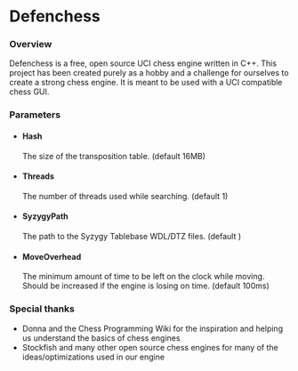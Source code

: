 # Defenchess
### Overview

Defenchess is a free, open source UCI chess engine written in C++. This project has been created purely as a hobby and a challenge for ourselves to create a strong chess engine. It is meant to be used with a UCI compatible chess GUI.

### Parameters
* #### Hash
  The size of the transposition table. (default 16MB)

* #### Threads
  The number of threads used while searching. (default 1)

* #### SyzygyPath
  The path to the Syzygy Tablebase WDL/DTZ files. (default <empty>)

* #### MoveOverhead
  The minimum amount of time to be left on the clock while moving. Should be increased if the engine is losing on time. (default 100ms)


### Special thanks
- Donna and the Chess Programming Wiki for the inspiration and helping us understand the basics of chess engines
- Stockfish and many other open source chess engines for many of the ideas/optimizations used in our engine

